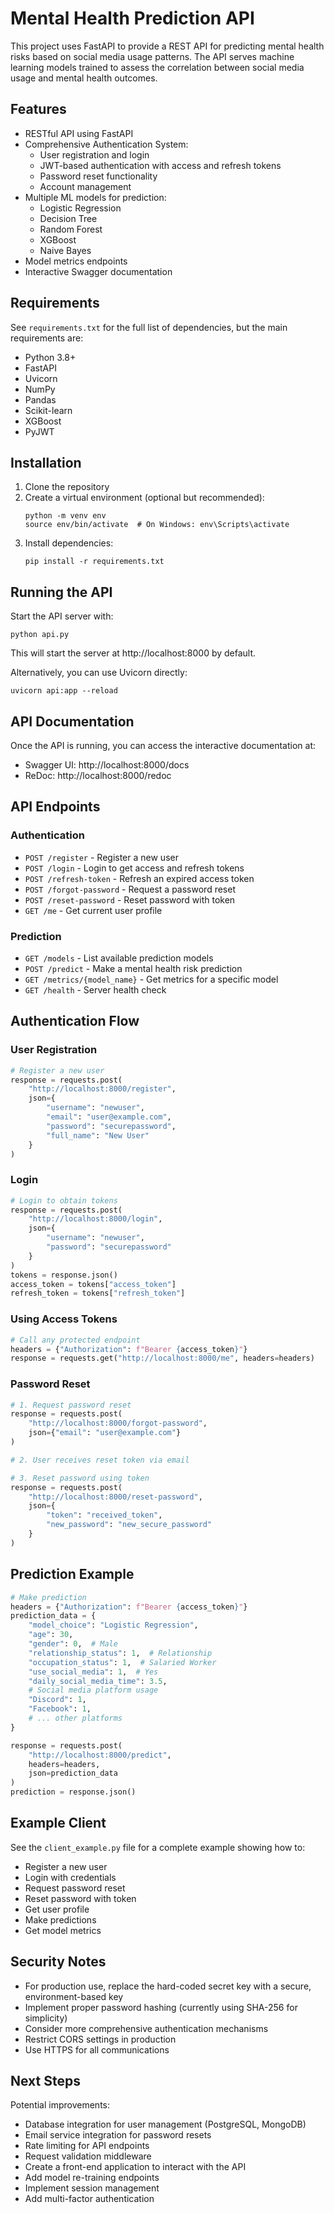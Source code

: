 # Mental Health Prediction API

This project uses FastAPI to provide a REST API for predicting mental health risks based on social media usage patterns. The API serves machine learning models trained to assess the correlation between social media usage and mental health outcomes.

## Features

- RESTful API using FastAPI
- Comprehensive Authentication System:
  - User registration and login
  - JWT-based authentication with access and refresh tokens
  - Password reset functionality
  - Account management
- Multiple ML models for prediction:
  - Logistic Regression
  - Decision Tree
  - Random Forest
  - XGBoost
  - Naive Bayes
- Model metrics endpoints
- Interactive Swagger documentation

## Requirements

See `requirements.txt` for the full list of dependencies, but the main requirements are:

- Python 3.8+
- FastAPI
- Uvicorn
- NumPy
- Pandas
- Scikit-learn
- XGBoost
- PyJWT

## Installation

1. Clone the repository
2. Create a virtual environment (optional but recommended):
   ```
   python -m venv env
   source env/bin/activate  # On Windows: env\Scripts\activate
   ```
3. Install dependencies:
   ```
   pip install -r requirements.txt
   ```

## Running the API

Start the API server with:

```
python api.py
```

This will start the server at http://localhost:8000 by default.

Alternatively, you can use Uvicorn directly:

```
uvicorn api:app --reload
```

## API Documentation

Once the API is running, you can access the interactive documentation at:

- Swagger UI: http://localhost:8000/docs
- ReDoc: http://localhost:8000/redoc

## API Endpoints

### Authentication

- `POST /register` - Register a new user
- `POST /login` - Login to get access and refresh tokens
- `POST /refresh-token` - Refresh an expired access token
- `POST /forgot-password` - Request a password reset
- `POST /reset-password` - Reset password with token
- `GET /me` - Get current user profile

### Prediction

- `GET /models` - List available prediction models
- `POST /predict` - Make a mental health risk prediction
- `GET /metrics/{model_name}` - Get metrics for a specific model
- `GET /health` - Server health check

## Authentication Flow

### User Registration

```python
# Register a new user
response = requests.post(
    "http://localhost:8000/register",
    json={
        "username": "newuser",
        "email": "user@example.com",
        "password": "securepassword",
        "full_name": "New User"
    }
)
```

### Login

```python
# Login to obtain tokens
response = requests.post(
    "http://localhost:8000/login",
    json={
        "username": "newuser",
        "password": "securepassword"
    }
)
tokens = response.json()
access_token = tokens["access_token"]
refresh_token = tokens["refresh_token"]
```

### Using Access Tokens

```python
# Call any protected endpoint
headers = {"Authorization": f"Bearer {access_token}"}
response = requests.get("http://localhost:8000/me", headers=headers)
```

### Password Reset

```python
# 1. Request password reset
response = requests.post(
    "http://localhost:8000/forgot-password",
    json={"email": "user@example.com"}
)

# 2. User receives reset token via email

# 3. Reset password using token
response = requests.post(
    "http://localhost:8000/reset-password",
    json={
        "token": "received_token",
        "new_password": "new_secure_password"
    }
)
```

## Prediction Example

```python
# Make prediction
headers = {"Authorization": f"Bearer {access_token}"}
prediction_data = {
    "model_choice": "Logistic Regression",
    "age": 30,
    "gender": 0,  # Male
    "relationship_status": 1,  # Relationship
    "occupation_status": 1,  # Salaried Worker
    "use_social_media": 1,  # Yes
    "daily_social_media_time": 3.5,
    # Social media platform usage
    "Discord": 1,
    "Facebook": 1,
    # ... other platforms
}

response = requests.post(
    "http://localhost:8000/predict",
    headers=headers,
    json=prediction_data
)
prediction = response.json()
```

## Example Client

See the `client_example.py` file for a complete example showing how to:
- Register a new user
- Login with credentials
- Request password reset
- Reset password with token
- Get user profile
- Make predictions
- Get model metrics

## Security Notes

- For production use, replace the hard-coded secret key with a secure, environment-based key
- Implement proper password hashing (currently using SHA-256 for simplicity)
- Consider more comprehensive authentication mechanisms
- Restrict CORS settings in production
- Use HTTPS for all communications

## Next Steps

Potential improvements:
- Database integration for user management (PostgreSQL, MongoDB)
- Email service integration for password resets
- Rate limiting for API endpoints
- Request validation middleware
- Create a front-end application to interact with the API
- Add model re-training endpoints
- Implement session management
- Add multi-factor authentication 